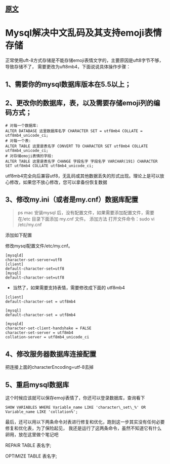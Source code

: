 
## [原文](https://blog.csdn.net/fanxl10/article/details/52800985)

# Mysql解决中文乱码及其支持emoji表情存储

正常使用uft-8方式存储是不能存储emoji表情文字的，主要原因是uft8字节不够，导致存储不了，
需要更改为uft8mb4，下面说说具体操作步骤：

## 1、需要你的mysql数据库版本在5.5以上；

## 2、更改你的数据库，表，以及需要存储emoji列的编码方式；

```mysql
# 对每一个数据库:
ALTER DATABASE 这里数据库名字 CHARACTER SET = utf8mb4 COLLATE = utf8mb4_unicode_ci;
# 对每一个表:
ALTER TABLE 这里是表名字 CONVERT TO CHARACTER SET utf8mb4 COLLATE utf8mb4_unicode_ci;
# 对存储emoji表情的字段:
ALTER TABLE 这里是表名字 CHANGE 字段名字 字段名字 VARCHAR(191) CHARACTER SET utf8mb4 COLLATE utf8mb4_unicode_ci;
```

utf8mb4完全向后兼容utf8，无乱码或其他数据丢失的形式出现。理论上是可以放心修改，如果您不放心修改，您可以拿备份恢复数据

## 3、修改my.ini（或者是my.cnf）数据库配置

> ps mac 安装mysql 后，没有配置文件，如果需要添加配置文件，需要在/etc 目录下面添加 my.cnf 文件。 添加方法
> 打开文件命令：sudo vi  /etc/my.cnf

添加如下配置

修改mysql配置文件/etc/my.cnf。
```mysql
[mysqld]
character-set-server=utf8 
[client]
default-character-set=utf8 
[mysql]
default-character-set=utf8
```

- 当然了，如果需要支持表情，需要修改成下面的 utf8mb4

```mysql
[client]
default-character-set = utf8mb4

[mysql]
default-character-set = utf8mb4

[mysqld]
character-set-client-handshake = FALSE
character-set-server = utf8mb4
collation-server = utf8mb4_unicode_ci
```

## 4、修改服务器数据库连接配置
把连接上面的characterEncoding=utf-8去掉

## 5、重启mysql数据库
这个时候应该就可以保存emoji表情了，你还可以登录数据库，查询看下
```mysql
SHOW VARIABLES WHERE Variable_name LIKE 'character\_set\_%' OR Variable_name LIKE 'collation%';

```
最后，还可以用以下两条命令对表进行修复和优化，跑到这一步其实没有任何必要修复和优化表，为了保险起见，
我还是运行了这两条命令，虽然不知道它有什么卵用，放在这里做个笔记吧

REPAIR TABLE 表名字;

OPTIMIZE TABLE 表名字;


